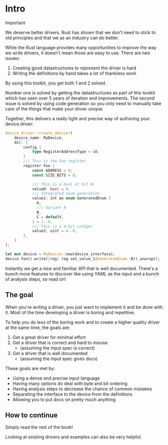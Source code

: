 # Intro

> [!IMPORTANT]
> We deserve better drivers. Rust has shown that we don't need to stick to old principles and that we as an industry can do better.

While the Rust language provides many opportunities to improve the way we write drivers, it doesn't mean those are easy to use. There are two issues:
1. Creating good datastructures to represent the driver is hard
2. Writing the definitions by hand takes a lot of thankless work

By using this toolkit, you get both 1 and 2 solved.

Number one is solved by getting the datastructures as part of this toolkit which has seen over 5 years of iteration and improvements. The second issue is solved by using code generation so you only need to manually take care of the things that make your driver unique.

Together, this delivers a really tight and precise way of authoring your device driver:

```rust
device_driver::create_device!(
    device_name: MyDevice,
    dsl: {
        config {
            type RegisterAddressType = u8;
        }
        /// This is the Foo register
        register Foo {
            const ADDRESS = 0;
            const SIZE_BITS = 8;

            /// This is a bool at bit 0!
            value0: bool = 0,
            /// Integrated enum generation
            value1: int as enum GeneratedEnum {
              A,
              /// Variant B
              B,
              C = default,
            } = 1..4,
            /// This is a 4-bit integer
            value2: uint = 4..8,
        },
    }
);

let mut device = MyDevice::new(device_interface);
device.foo().write(|reg| reg.set_value_1(GeneratedEnum::B)).unwrap();
```

Instantly we get a nice and familiar API that is well documented. There's a bunch more features to discover like using YAML as the input and a bunch of analysis steps, so read on!

## The goal

When you're writing a driver, you just want to implement it and be done with it. Most of the time developing a driver is boring and repetitive.

To help you do less of the boring work and to create a higher quality driver at the same time, the goals are:

1. Get a great driver for minimal effort
2. Get a driver that is correct and hard to misuse
   - (assuming the input spec is correct)
3. Get a driver that is well documented
   - (assuming the input spec gives docs)

These goals are met by:
- Using a dense and precise input language
- Having many options do deal with byte and bit ordering
- Having analysis steps to decrease the chance of common mistakes
- Separating the interface to the device from the definitions
- Allowing you to put docs on pretty much anything

## How to continue

Simply read the rest of the book!

Looking at existing drivers and examples can also be very helpful.
